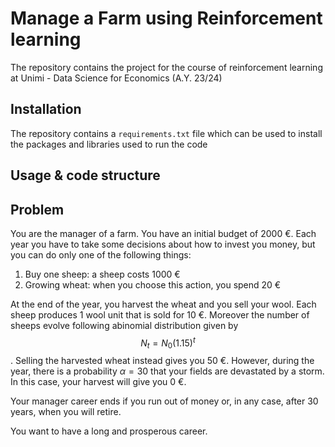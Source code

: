 # Manage a Farm using Reinforcement learning

The repository contains the project for the course of reinforcement learning at Unimi - Data Science for Economics (A.Y. 23/24)

## Installation
The repository contains a `requirements.txt` file which can be used to install the packages and libraries used to run the code

## Usage & code structure

## Problem
You are the manager of a farm. You have an initial budget of 2000 €. Each year you have to take some decisions about how to invest you money, but you can do only one of the following things:
1. Buy one sheep: a sheep costs 1000 €
2. Growing wheat: when you choose this action, you spend 20 €

At the end of the year, you harvest the wheat and you sell your wool. Each sheep produces 1 wool unit that is sold for 10 €. Moreover the number of sheeps evolve following abinomial distribution given by $$N_t = N_0 (1.15)^t $$.
Selling the harvested wheat instead gives you 50 €. However, during the year, there is a probability $\alpha = 30%$ that your fields are devastated by a storm. In this case, your harvest will give you 0 €.

Your manager career ends if you run out of money or, in any case, after 30 years, when you will retire.

You want to have a long and prosperous career.

